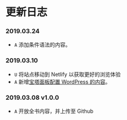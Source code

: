 # 更新日志

### 2019.03.24

- `A` 添加条件语法的内容。

### 2019.03.10 

- `U` 将站点移动到 Netlify 以获取更好的浏览体验
- `A` 新增[宝塔面板配置 WordPress 的内容](deployment/bt-linux-production.md)。

### 2019.03.08 v1.0.0

- `A` 开放全书内容，并上传至 Github
